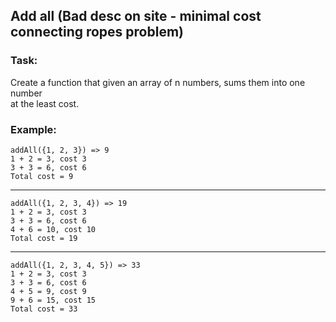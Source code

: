 ## Add all (Bad desc on site - minimal cost connecting ropes problem)

### Task:
Create a function that given an array of n numbers, sums them into one number  
at the least cost.

### Example:
    addAll({1, 2, 3}) => 9
    1 + 2 = 3, cost 3
    3 + 3 = 6, cost 6
    Total cost = 9
----------------------
    addAll({1, 2, 3, 4}) => 19
    1 + 2 = 3, cost 3
    3 + 3 = 6, cost 6
    4 + 6 = 10, cost 10
    Total cost = 19

----------------------
    addAll({1, 2, 3, 4, 5}) => 33
    1 + 2 = 3, cost 3
    3 + 3 = 6, cost 6
    4 + 5 = 9, cost 9
    9 + 6 = 15, cost 15
    Total cost = 33
